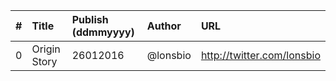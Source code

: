|#|Title|Publish (ddmmyyyy)|Author|URL|
|:--|:--|:--|:--|:--|
|0|Origin Story|26012016|@lonsbio|http://twitter.com/lonsbio|
